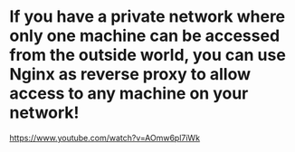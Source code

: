 # If you have a private network where only one machine can be accessed from the outside world, you can use Nginx as reverse proxy to allow access to any machine on your network!
https://www.youtube.com/watch?v=AOmw6pl7iWk